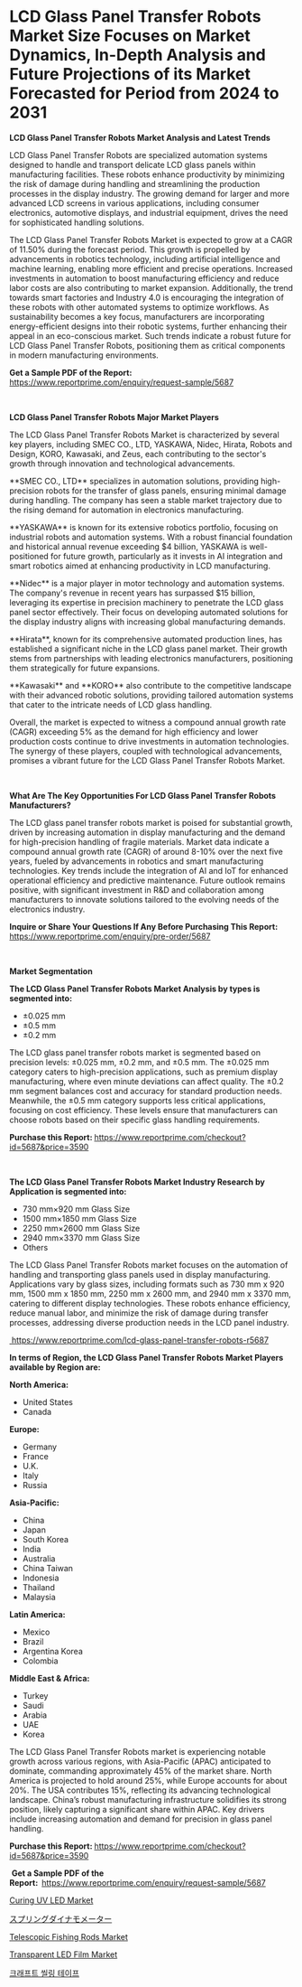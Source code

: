 <p><h1>LCD Glass Panel Transfer Robots Market Size Focuses on Market Dynamics, In-Depth Analysis and Future Projections of its Market Forecasted for Period from 2024 to 2031</h1></p><p><strong>LCD Glass Panel Transfer Robots Market Analysis and Latest Trends</strong></p>
<p><p>LCD Glass Panel Transfer Robots are specialized automation systems designed to handle and transport delicate LCD glass panels within manufacturing facilities. These robots enhance productivity by minimizing the risk of damage during handling and streamlining the production processes in the display industry. The growing demand for larger and more advanced LCD screens in various applications, including consumer electronics, automotive displays, and industrial equipment, drives the need for sophisticated handling solutions.</p><p>The LCD Glass Panel Transfer Robots Market is expected to grow at a CAGR of 11.50% during the forecast period. This growth is propelled by advancements in robotics technology, including artificial intelligence and machine learning, enabling more efficient and precise operations. Increased investments in automation to boost manufacturing efficiency and reduce labor costs are also contributing to market expansion. Additionally, the trend towards smart factories and Industry 4.0 is encouraging the integration of these robots with other automated systems to optimize workflows. As sustainability becomes a key focus, manufacturers are incorporating energy-efficient designs into their robotic systems, further enhancing their appeal in an eco-conscious market. Such trends indicate a robust future for LCD Glass Panel Transfer Robots, positioning them as critical components in modern manufacturing environments.</p></p>
<p><strong>Get a Sample PDF of the Report:&nbsp;</strong> <a href="https://www.reportprime.com/enquiry/request-sample/5687">https://www.reportprime.com/enquiry/request-sample/5687</a></p>
<p>&nbsp;</p>
<p><strong>LCD Glass Panel Transfer Robots Major Market Players</strong></p>
<p><p>The LCD Glass Panel Transfer Robots Market is characterized by several key players, including SMEC CO., LTD, YASKAWA, Nidec, Hirata, Robots and Design, KORO, Kawasaki, and Zeus, each contributing to the sector's growth through innovation and technological advancements.</p><p>**SMEC CO., LTD** specializes in automation solutions, providing high-precision robots for the transfer of glass panels, ensuring minimal damage during handling. The company has seen a stable market trajectory due to the rising demand for automation in electronics manufacturing.</p><p>**YASKAWA** is known for its extensive robotics portfolio, focusing on industrial robots and automation systems. With a robust financial foundation and historical annual revenue exceeding $4 billion, YASKAWA is well-positioned for future growth, particularly as it invests in AI integration and smart robotics aimed at enhancing productivity in LCD manufacturing.</p><p>**Nidec** is a major player in motor technology and automation systems. The company's revenue in recent years has surpassed $15 billion, leveraging its expertise in precision machinery to penetrate the LCD glass panel sector effectively. Their focus on developing automated solutions for the display industry aligns with increasing global manufacturing demands.</p><p>**Hirata**, known for its comprehensive automated production lines, has established a significant niche in the LCD glass panel market. Their growth stems from partnerships with leading electronics manufacturers, positioning them strategically for future expansions.</p><p>**Kawasaki** and **KORO** also contribute to the competitive landscape with their advanced robotic solutions, providing tailored automation systems that cater to the intricate needs of LCD glass handling.</p><p>Overall, the market is expected to witness a compound annual growth rate (CAGR) exceeding 5% as the demand for high efficiency and lower production costs continue to drive investments in automation technologies. The synergy of these players, coupled with technological advancements, promises a vibrant future for the LCD Glass Panel Transfer Robots Market.</p></p>
<p>&nbsp;</p>
<p><strong>What Are The Key Opportunities For LCD Glass Panel Transfer Robots Manufacturers?</strong></p>
<p><p>The LCD glass panel transfer robots market is poised for substantial growth, driven by increasing automation in display manufacturing and the demand for high-precision handling of fragile materials. Market data indicate a compound annual growth rate (CAGR) of around 8-10% over the next five years, fueled by advancements in robotics and smart manufacturing technologies. Key trends include the integration of AI and IoT for enhanced operational efficiency and predictive maintenance. Future outlook remains positive, with significant investment in R&D and collaboration among manufacturers to innovate solutions tailored to the evolving needs of the electronics industry.</p></p>
<p><strong>Inquire or Share Your Questions If Any Before Purchasing This Report:</strong> <a href="https://www.reportprime.com/enquiry/pre-order/5687">https://www.reportprime.com/enquiry/pre-order/5687</a></p>
<p>&nbsp;</p>
<p><strong>Market Segmentation</strong></p>
<p><strong>The LCD Glass Panel Transfer Robots Market Analysis by types is segmented into:</strong></p>
<p><ul><li>±0.025 mm</li><li>±0.5 mm</li><li>±0.2 mm</li></ul></p>
<p><p>The LCD glass panel transfer robots market is segmented based on precision levels: ±0.025 mm, ±0.2 mm, and ±0.5 mm. The ±0.025 mm category caters to high-precision applications, such as premium display manufacturing, where even minute deviations can affect quality. The ±0.2 mm segment balances cost and accuracy for standard production needs. Meanwhile, the ±0.5 mm category supports less critical applications, focusing on cost efficiency. These levels ensure that manufacturers can choose robots based on their specific glass handling requirements.</p></p>
<p><strong>Purchase this Report:&nbsp;</strong><a href="https://www.reportprime.com/checkout?id=5687&price=3590">https://www.reportprime.com/checkout?id=5687&price=3590</a></p>
<p>&nbsp;</p>
<p><strong>The LCD Glass Panel Transfer Robots Market Industry Research by Application is segmented into:</strong></p>
<p><ul><li>730 mm×920 mm Glass Size</li><li>1500 mm×1850 mm Glass Size</li><li>2250 mm×2600 mm Glass Size</li><li>2940 mm×3370 mm Glass Size</li><li>Others</li></ul></p>
<p><p>The LCD Glass Panel Transfer Robots market focuses on the automation of handling and transporting glass panels used in display manufacturing. Applications vary by glass sizes, including formats such as 730 mm x 920 mm, 1500 mm x 1850 mm, 2250 mm x 2600 mm, and 2940 mm x 3370 mm, catering to different display technologies. These robots enhance efficiency, reduce manual labor, and minimize the risk of damage during transfer processes, addressing diverse production needs in the LCD panel industry.</p></p>
<p><a href="https://www.reportprime.com/lcd-glass-panel-transfer-robots-r5687">&nbsp;https://www.reportprime.com/lcd-glass-panel-transfer-robots-r5687</a></p>
<p><strong>In terms of Region, the LCD Glass Panel Transfer Robots Market Players available by Region are:</strong></p>
<p>
    <p> <strong> North America: </strong>
        <ul>
            <li>United States</li>
            <li>Canada</li>
        </ul>
        </p> 
    <p> <strong> Europe: </strong>
        <ul>
            <li>Germany</li>
            <li>France</li>
            <li>U.K.</li>
            <li>Italy</li>
            <li>Russia</li>
        </ul>
        </p> 
    <p> <strong> Asia-Pacific: </strong>
        <ul>
            <li>China</li>
            <li>Japan</li>
            <li>South Korea</li>
            <li>India</li>
            <li>Australia</li>
            <li>China Taiwan</li>
            <li>Indonesia</li>
            <li>Thailand</li>
            <li>Malaysia</li>
        </ul>
        </p> 
    <p> <strong> Latin America: </strong>
        <ul>
            <li>Mexico</li>
            <li>Brazil</li>
            <li>Argentina Korea</li>
            <li>Colombia</li>
        </ul>
        </p> 
    <p> <strong> Middle East & Africa: </strong>
        <ul>
            <li>Turkey</li>
            <li>Saudi</li>
            <li>Arabia</li>
            <li>UAE</li>
            <li>Korea</li>
        </ul>
    </p>
    </p>
<p><p>The LCD Glass Panel Transfer Robots market is experiencing notable growth across various regions, with Asia-Pacific (APAC) anticipated to dominate, commanding approximately 45% of the market share. North America is projected to hold around 25%, while Europe accounts for about 20%. The USA contributes 15%, reflecting its advancing technological landscape. China’s robust manufacturing infrastructure solidifies its strong position, likely capturing a significant share within APAC. Key drivers include increasing automation and demand for precision in glass panel handling.</p></p>
<p><strong>Purchase this Report: </strong><a href="https://www.reportprime.com/checkout?id=5687&price=3590">https://www.reportprime.com/checkout?id=5687&price=3590</a></p>
<p>&nbsp;<strong>Get a Sample PDF of the Report:&nbsp;&nbsp;</strong><a href="https://www.reportprime.com/enquiry/request-sample/5687">https://www.reportprime.com/enquiry/request-sample/5687</a></p>
<p><strong></strong></p>
<p><p><a href="https://github.com/SanjidaMahmud54/Market-Research-Report-List-1/blob/main/curing-uv-led-market.md">Curing UV LED Market</a></p><p><a href="https://medium.com/@abigayleh7fr/%E6%98%A5%E3%81%AE%E3%83%80%E3%82%A4%E3%83%8A%E3%83%A2%E3%83%A1%E3%83%BC%E3%82%BF%E5%B8%82%E5%A0%B4-%E5%B8%82%E5%A0%B4%E3%82%BB%E3%82%B0%E3%83%A1%E3%83%B3%E3%83%86%E3%83%BC%E3%82%B7%E3%83%A7%E3%83%B3-%E5%9C%B0%E7%90%86%E7%9A%84%E5%9C%B0%E5%9F%9F-2031%E5%B9%B4%E3%81%BE%E3%81%A7%E3%81%AE%E5%B8%82%E5%A0%B4%E4%BA%88%E6%B8%AC-1e5038ad0c88">スプリングダイナモメーター</a></p><p><a href="https://www.linkedin.com/pulse/global-telescopic-fishing-rods-market-opportunities-challenges2024-3b4ue?trackingId=kRBR6TcUTMitJwpinbY%2F0A%3D%3D">Telescopic Fishing Rods Market</a></p><p><a href="https://github.com/hgf64gh/Market-Research-Report-List-1/blob/main/transparent-led-film-market.md">Transparent LED Film Market</a></p><p><a href="https://medium.com/@sheldondtickinson9867/%ED%81%AC%EB%9E%98%ED%94%84%ED%8A%B8-%EB%B0%80%EB%B4%89-%ED%85%8C%EC%9D%B4%ED%94%84-%EC%8B%9C%EC%9E%A5-%EB%8F%99%ED%96%A5-%EB%B0%8F-%EC%A0%84%EB%9E%B5%EC%A0%81-%EC%8B%9C%EC%9E%A5-%ED%86%B5%EC%B0%B0%EB%A0%A5-2024-2031-582b03c13393">크래프트 씰링 테이프</a></p></p>